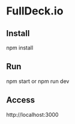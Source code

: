 # FullDeck.io

## Install
npm install

## Run
npm start
or
npm run dev

## Access
http://localhost:3000

